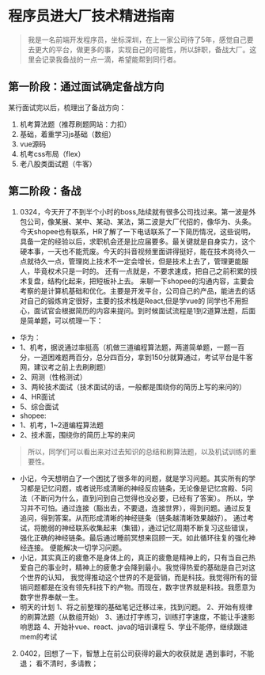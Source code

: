 # 程序员进大厂技术精进指南
> 我是一名前端开发程序员，坐标深圳，在上一家公司待了5年，感觉自己要去更大的平台，做更多的事，实现自己的可能性，所以辞职，备战大厂。这里会记录我备战的一点一滴，希望能帮到同行者。

## 第一阶段：通过面试确定备战方向
某行面试完以后，梳理出了备战方向：
1. 机考算法题（推荐刷题网站：力扣）
2. 基础，着重学习js基础（数组）
3. vue源码
4. 机考css布局（flex）
5. 老八股类面试题（牛客）

## 第二阶段：备战
1. 0324，今天开了不到半个小时的boss,陆续就有很多公司找过来。第一波是外包公司，像某展、某中、某动、某法，第二波是大厂代招的，像华为、头条。今天shopee也有联系，HR了解了一下电话联系了一下简历情况，这些说明，具备一定的经验以后，求职机会还是比应届要多。最关键就是自身实力，这个硬本事，一天也不能荒废。今天的抖音视频里面讲得挺好，能在技术岗待久一点就待久一点，管理岗上技术不一定会增长，但是技术上去了，管理更能服人，毕竟权术只是一时的。
还有一点就是，不要求速成，把自己之前积累的技术复盘，结构化起来，把短板补上去。
来聊一下shopee的沟通内容，主要会考察的是计算机基础和优化。主要是开发平台，公司自己的产品，能进去的话对自己的锻炼肯定很好，主要的技术栈是React,但是学vue的
同学也不用担心，面试官会根据简历的内容来提问。到时候面试流程是1到2道算法题，后面是简单题，可以梳理一下：
+ 华为：
+ 1、机考，据说通过率挺高（机做三道编程算法题，两道简单题，一题一百分，一道困难题两百分，总分四百分，拿到150分就算通过，考试平台是牛客网，建议考之前上去刷刷题）
+ 2、网测（性格测试）
+ 3、两轮技术面试（技术面试的话，一般都是围绕你的简历上写的来问的）
+ 4、HR面试
+ 5、综合面试
+ shopee:
+ 1、机考，1~2道编程算法题
+ 2、技术面，围绕你的简历上写的来问
> 所以，同学们可以看出来对过去知识的总结和刷算法题，以及机试训练的重要性。
+ 小记，今天想明白了一个困扰了很多年的问题，就是学习问题。其实所有的学习都是记忆问题，或者说形成清晰的神经反应链条，无论像是记忆宫殿、5问法（不断问为什么，直到问到自己觉得也没必要，已经有了答案）。
所以，学习并不可怕。通过连接（豁出去，不要退，连接世界），得到问题。通过反复追问，得到答案。从而形成清晰的神经链条（链条越清晰效果越好）。
通过考试，将脆弱的神经联系收集起来（集错），通过记忆周期不断复习这些错误，强化正确的神经链条。最后通过睡前冥想来回顾一天。如此循环往复的强化神经连接。
便能解决一切学习问题。
+ 小记，其实真正的疲惫不是身体上的，真正的疲惫是精神上的，只有当自己热爱自己的事业时，精神上的疲惫才会降到最小。我觉得热爱的基础是自己对这个世界的认知，
我觉得推动这个世界的不是营销，而是科技。我觉得所有的营销问题都是在没有领先科技下的产物。而现在，数字世界就是科技。我愿意为
数字世界奉献一生。
+ 明天的计划
1、将之前整理的基础笔记迁移过来，找到问题。
2、开始有规律的刷算法题（从数组开始）
3、通过打字练习，训练打字速度，不能让手速影响思路
4、开始补vue、react、java的培训课程
5、学业不能停，继续跟进mem的考试

2. 0402，回想了一下，智慧上在前公司获得的最大的收获就是
遇到事时，不能退；
看不清时，多请教；
